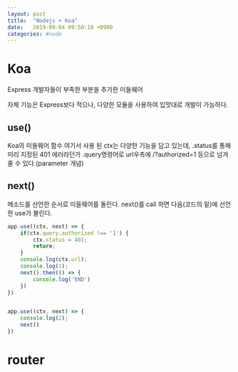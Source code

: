 ```yaml
---
layout: post
title:  "Nodejs + Koa"
date:   2019-09-04 09:50:10 +0900
categories: #node
---
```


# Koa

Express 개발자들이 부족한 부분을 추가한 미들웨어

자체 기능은 Express보다 적으나, 다양한 모듈을 사용하여 입맛대로 개발이 가능하다.

## use() 
Koa의 미들웨어 함수
여기서 사용 된 ctx는 다양한 기능을 담고 있는데,
.status를 통해 미리 지정된 401 에러라던가
.query명령어로 url우측에 /?authorized=1 등으로 넘겨줄 수 있다.(parameter 개념)

## next()

메소드를 선언한 순서로 미들웨어를 돌린다.
next()를 call 하면 다음(코드의 밑)에 선언한 use가 불린다.


~~~js
app.use((ctx, next) => {
    if(ctx.query.authorized !== '1') {
        ctx.status = 401;
        return;
    }
    console.log(ctx.url);
    console.log(1);
    next().then(() => {
        console.log('END')
    })
})


app.use((ctx, next) => {
    console.log(2);
    next()
})
~~~

# router

~~~js

~~~

